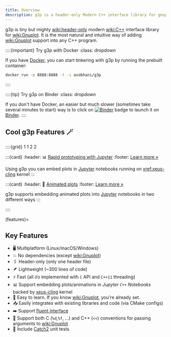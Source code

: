 ```yaml
---
title: Overview
description: g3p is a header-only Modern C++ interface library for gnuplot
---
```


g3p is tiny but mighty <wiki:header-only> modern <wiki:C++> interface library for <wiki:Gnuplot>. It is the most natural and intuitive way of adding <wiki:Gnuplot> support into any C++ program.

::::{important} Try g3p with Docker
:class: dropdown

If you have [Docker](wiki:Docker_(software)), you can start tinkering with g3p by running the prebuilt container:
```bash
docker run -p 8888:8888 -t -i asobhani/g3p
```
::::

::::{tip} Try g3p on Binder
:class: dropdown

If you don't have Docker, an easier but much slower (sometimes take several minutes to start) way is to click on [![Binder](https://mybinder.org/badge_logo.svg)](https://mybinder.org/v2/gh/arminms/g3p/HEAD?labpath=g3p_by_examples.ipynb) badge to launch it on [Binder](wiki:Binder_Project).
::::

## Cool g3p Features 🪄

::::{grid} 1 1 2 2

:::{card}
:header: 📊 [Rapid prototyping with Jupyter](./quickstart#jupyter-rapid-prototyping)
:footer: [Learn more »](./quickstart#jupyter-rapid-prototyping)

Using g3p you can embed plots in [Jupyter](wiki:Project_Jupyter) notebooks running on <xref:xeus-cling> kernel
:::

:::{card}
:header: 🏃 [Animated plots](./quickstart#jupyter-rapid-prototyping)
:footer: [Learn more »](./quickstart#jupyter-rapid-prototyping)

g3p supports embedding animated plots into [Jupyter](wiki:Project_Jupyter) notebooks in two different ways
:::

::::

(features)=
## Key Features
- 🖥️ Multiplatform (Linux/macOS/Windows)
- 💥 No dependencies (except <wiki:Gnuplot>)
- 🖇️ Header-only (only one header file)
- 🪶 Lightweight (~300 lines of code)
- ⚡ Fast (all i/o implemented with `C` API and `C++11` threading)
- 📊 Support embedding plots/animations in *Jupyter `C++` Notebooks* backed by [xeus-cling](https://github.com/jupyter-xeus/xeus-cling) kernel
- 🏫 Easy to learn. If you know <wiki:Gnuplot>, you're already set.
- 📥 Easily integrates with existing libraries and code (via CMake configs)
- ➡️ Support [fluent interface](https://en.wikipedia.org/wiki/Fluent_interface)
- 🔀 Support both C (`%d`,`%f`, ...) and C++ (`<<`) conventions for passing arguments to <wiki:Gnuplot>
- 🧪 Include [Catch2](https://github.com/catchorg/Catch2) unit tests
